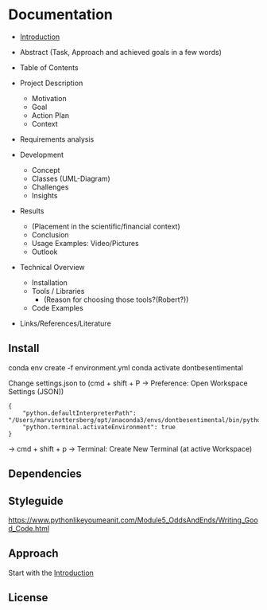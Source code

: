 # Documentation 

- [Introduction](approach/introduction.md)


- Abstract (Task, Approach and achieved goals in a few words)
- Table of Contents
- Project Description
    - Motivation
    - Goal
    - Action Plan
    - Context
- Requirements analysis
- Development
    - Concept
    - Classes (UML-Diagram)
    - Challenges
    - Insights
- Results
    - (Placement in the scientific/financial context)
    - Conclusion
    - Usage Examples: Video/Pictures
    - Outlook
- Technical Overview
    - Installation 
    - Tools / Libraries
        - (Reason for choosing those tools?(Robert?))
    - Code Examples
- Links/References/Literature



## Install

conda env create -f environment.yml
conda activate dontbesentimental

Change settings.json to (cmd + shift + P -> Preference: Open Workspace Settings (JSON))
```
{
    "python.defaultInterpreterPath": "/Users/marvinottersberg/opt/anaconda3/envs/dontbesentimental/bin/python3.9",
    "python.terminal.activateEnvironment": true
}
```
-> cmd + shift + p -> Terminal: Create New Terminal (at active Workspace)

## Dependencies


## Styleguide
https://www.pythonlikeyoumeanit.com/Module5_OddsAndEnds/Writing_Good_Code.html

## Approach
Start with the [Introduction](approach/introduction.md)

## License

